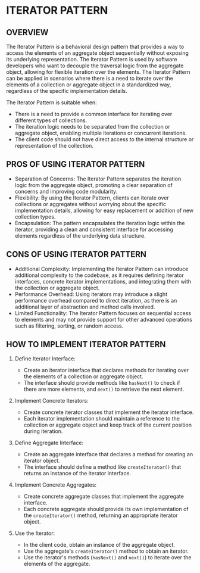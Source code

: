 # ITERATOR PATTERN

## OVERVIEW

The Iterator Pattern is a behavioral design pattern that provides a way to access the elements of an aggregate object sequentially without exposing its underlying representation. The Iterator Pattern is used by software developers who want to decouple the traversal logic from the aggregate object, allowing for flexible iteration over the elements. The Iterator Pattern can be applied in scenarios where there is a need to iterate over the elements of a collection or aggregate object in a standardized way, regardless of the specific implementation details.

The Iterator Pattern is suitable when:

- There is a need to provide a common interface for iterating over different types of collections.
- The iteration logic needs to be separated from the collection or aggregate object, enabling multiple iterations or concurrent iterations.
- The client code should not have direct access to the internal structure or representation of the collection.

## PROS OF USING ITERATOR PATTERN

- Separation of Concerns: The Iterator Pattern separates the iteration logic from the aggregate object, promoting a clear separation of concerns and improving code modularity.
- Flexibility: By using the Iterator Pattern, clients can iterate over collections or aggregates without worrying about the specific implementation details, allowing for easy replacement or addition of new collection types.
- Encapsulation: The pattern encapsulates the iteration logic within the iterator, providing a clean and consistent interface for accessing elements regardless of the underlying data structure.

## CONS OF USING ITERATOR PATTERN

- Additional Complexity: Implementing the Iterator Pattern can introduce additional complexity to the codebase, as it requires defining iterator interfaces, concrete iterator implementations, and integrating them with the collection or aggregate object.
- Performance Overhead: Using iterators may introduce a slight performance overhead compared to direct iteration, as there is an additional layer of abstraction and method calls involved.
- Limited Functionality: The Iterator Pattern focuses on sequential access to elements and may not provide support for other advanced operations such as filtering, sorting, or random access.

## HOW TO IMPLEMENT ITERATOR PATTERN

1. Define Iterator Interface:
   - Create an iterator interface that declares methods for iterating over the elements of a collection or aggregate object.
   - The interface should provide methods like `hasNext()` to check if there are more elements, and `next()` to retrieve the next element.

2. Implement Concrete Iterators:
   - Create concrete iterator classes that implement the iterator interface.
   - Each iterator implementation should maintain a reference to the collection or aggregate object and keep track of the current position during iteration.

3. Define Aggregate Interface:
   - Create an aggregate interface that declares a method for creating an iterator object.
   - The interface should define a method like `createIterator()` that returns an instance of the iterator interface.

4. Implement Concrete Aggregates:
   - Create concrete aggregate classes that implement the aggregate interface.
   - Each concrete aggregate should provide its own implementation of the `createIterator()` method, returning an appropriate iterator object.

5. Use the Iterator:
   - In the client code, obtain an instance of the aggregate object.
   - Use the aggregate's `createIterator()` method to obtain an iterator.
   - Use the iterator's methods (`hasNext()` and `next()`) to iterate over the elements of the aggregate.
